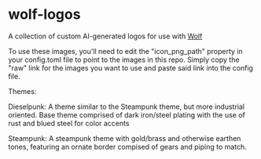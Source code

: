 # wolf-logos
A collection of custom AI-generated logos for use with [Wolf](https://github.com/games-on-whales/wolf)

To use these images, you'll need to edit the "icon_png_path" property in your config.toml file to point to the images in this repo. Simply copy the "raw" link for the images you want to use and paste said link into the config file.

Themes:

Dieselpunk:
A theme similar to the Steampunk theme, but more industrial oriented. Base theme comprised of dark iron/steel plating with the use of rust and blued steel for color accents

Steampunk:
A steampunk theme with gold/brass and otherwise earthen tones, featuring an ornate border compised of gears and piping to match.
